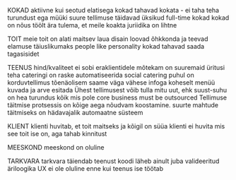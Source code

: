 KOKAD
aktiivne kui seotud elatisega
kokad tahavad kokata - ei taha teha turundust ega müüki
suure tellimuse täidavad üksikud full-time kokad
kokad on nõus töölt ära tulema, et meile koakta
juriidika on lihtne

TOIT
meie toit on alati maitsev
laua disain loovad õhkkonda ja teevad elamuse täiuslikumaks
people like personality
kokad tahavad saada tagasisidet

TEENUS
hind/kvaliteet ei sobi eraklientidele
mõtekam on suuremaid üritusi teha
cateringi on raske automatiseerida
social catering puhul on korduvtellimus tõenäolisem
saame väga vähese infoga koheselt menüü kuvada ja arve esitada
Ühest tellimusest võib tulla mitu uut, ehk suust-suhu on hea turundus
kõik mis pole core business must be outsourced
Tellimuse täitmise protsessis on kõige aega nõudvam koostamine.
suurte mahtude täitmiseks on hädavajalik automaatne süsteem

KLIENT
klienti huvitab, et toit maitseks ja kõigil on süüa
klienti ei huvita mis see toit ise on, aga tahab kinnitust

MEESKOND
meeskond on oluline

TARKVARA
tarkvara täiendab teenust
koodi läheb ainult juba valideeritud äriloogika
UX ei ole oluline enne kui teenus ise töötab
